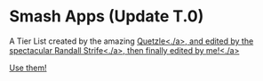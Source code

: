 Smash Apps (Update T.0)
==========

A Tier List created by the amazing <a href=”http://jcal.zone”>Quetzle<./a>, and edited by the spectacular <a href=”https://github.com/RandallStrife”>Randall Strife<./a>, then finally edited by <a href=”https://twitter.com/TrashIsMe_”>me!<./a>

[Use them!](https://trashisme.github.io/smash-apps/)

[comment]: # (haha)
